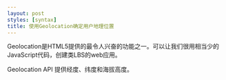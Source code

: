 ```yaml
---
layout: post
styles: [syntax]
title: 使用Geolocation确定用户地理位置
---
```


Geolocation是HTML5提供的最令人兴奋的功能之一。可以让我们很用相当少的JavaScript代码，创建类LBS的web应用。

Geolocation API 提供经度、纬度和海拔高度。